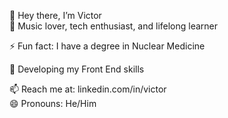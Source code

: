 👋 Hey there, I’m Victor  
👀 Music lover, tech enthusiast, and lifelong learner

⚡ Fun fact: I have a degree in Nuclear Medicine

🌱 Developing my Front End skills 

📫 Reach me at: linkedin.com/in/victor  
😄 Pronouns: He/Him 
